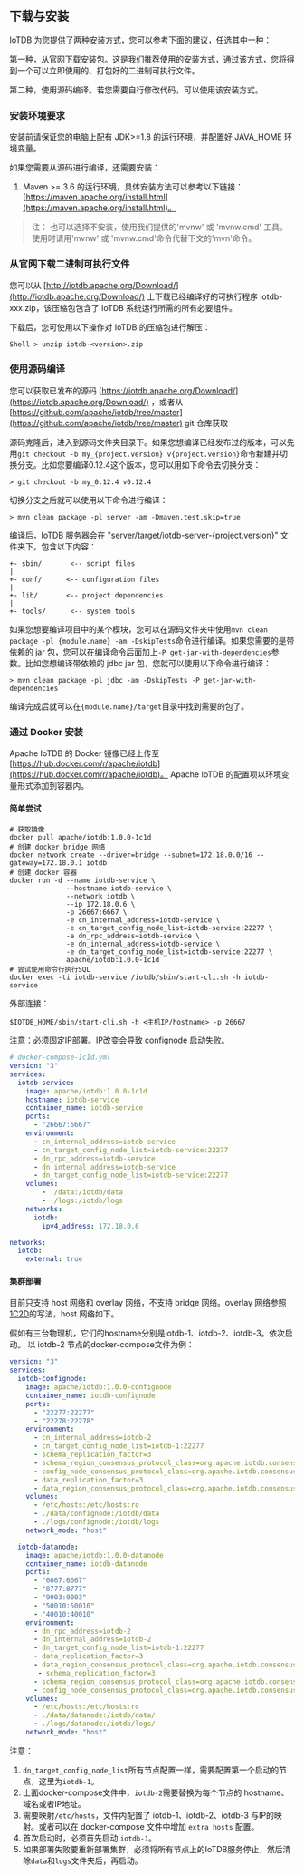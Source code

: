 <!--

    Licensed to the Apache Software Foundation (ASF) under one
    or more contributor license agreements.  See the NOTICE file
    distributed with this work for additional information
    regarding copyright ownership.  The ASF licenses this file
    to you under the Apache License, Version 2.0 (the
    "License"); you may not use this file except in compliance
    with the License.  You may obtain a copy of the License at
    
        http://www.apache.org/licenses/LICENSE-2.0
    
    Unless required by applicable law or agreed to in writing,
    software distributed under the License is distributed on an
    "AS IS" BASIS, WITHOUT WARRANTIES OR CONDITIONS OF ANY
    KIND, either express or implied.  See the License for the
    specific language governing permissions and limitations
    under the License.

-->

## 下载与安装

IoTDB 为您提供了两种安装方式，您可以参考下面的建议，任选其中一种：

第一种，从官网下载安装包。这是我们推荐使用的安装方式，通过该方式，您将得到一个可以立即使用的、打包好的二进制可执行文件。

第二种，使用源码编译。若您需要自行修改代码，可以使用该安装方式。

### 安装环境要求

安装前请保证您的电脑上配有 JDK>=1.8 的运行环境，并配置好 JAVA_HOME 环境变量。

如果您需要从源码进行编译，还需要安装：

1. Maven >= 3.6 的运行环境，具体安装方法可以参考以下链接：[https://maven.apache.org/install.html](https://maven.apache.org/install.html)。

> 注： 也可以选择不安装，使用我们提供的'mvnw' 或 'mvnw.cmd' 工具。使用时请用'mvnw' 或 'mvnw.cmd'命令代替下文的'mvn'命令。

### 从官网下载二进制可执行文件

您可以从 [http://iotdb.apache.org/Download/](http://iotdb.apache.org/Download/) 上下载已经编译好的可执行程序 iotdb-xxx.zip，该压缩包包含了 IoTDB 系统运行所需的所有必要组件。

下载后，您可使用以下操作对 IoTDB 的压缩包进行解压：

```
Shell > unzip iotdb-<version>.zip
```

### 使用源码编译

您可以获取已发布的源码 [https://iotdb.apache.org/Download/](https://iotdb.apache.org/Download/) ，或者从 [https://github.com/apache/iotdb/tree/master](https://github.com/apache/iotdb/tree/master) git 仓库获取

源码克隆后，进入到源码文件夹目录下。如果您想编译已经发布过的版本，可以先用`git checkout -b my_{project.version} v{project.version}`命令新建并切换分支。比如您要编译0.12.4这个版本，您可以用如下命令去切换分支：

```shell
> git checkout -b my_0.12.4 v0.12.4
```

切换分支之后就可以使用以下命令进行编译：

```
> mvn clean package -pl server -am -Dmaven.test.skip=true
```

编译后，IoTDB 服务器会在 "server/target/iotdb-server-{project.version}" 文件夹下，包含以下内容：

```
+- sbin/       <-- script files
|
+- conf/      <-- configuration files
|
+- lib/       <-- project dependencies
|
+- tools/      <-- system tools
```

如果您想要编译项目中的某个模块，您可以在源码文件夹中使用`mvn clean package -pl {module.name} -am -DskipTests`命令进行编译。如果您需要的是带依赖的 jar 包，您可以在编译命令后面加上`-P get-jar-with-dependencies`参数。比如您想编译带依赖的 jdbc jar 包，您就可以使用以下命令进行编译：  

```shell
> mvn clean package -pl jdbc -am -DskipTests -P get-jar-with-dependencies
```

编译完成后就可以在`{module.name}/target`目录中找到需要的包了。


### 通过 Docker 安装

Apache IoTDB 的 Docker 镜像已经上传至 [https://hub.docker.com/r/apache/iotdb](https://hub.docker.com/r/apache/iotdb)。
Apache IoTDB 的配置项以环境变量形式添加到容器内。

#### 简单尝试
```shell
# 获取镜像
docker pull apache/iotdb:1.0.0-1c1d
# 创建 docker bridge 网络
docker network create --driver=bridge --subnet=172.18.0.0/16 --gateway=172.18.0.1 iotdb
# 创建 docker 容器
docker run -d --name iotdb-service \
              --hostname iotdb-service \
              --network iotdb \
              --ip 172.18.0.6 \
              -p 26667:6667 \
              -e cn_internal_address=iotdb-service \
              -e cn_target_config_node_list=iotdb-service:22277 \
              -e dn_rpc_address=iotdb-service \
              -e dn_internal_address=iotdb-service \
              -e dn_target_config_node_list=iotdb-service:22277 \
              apache/iotdb:1.0.0-1c1d              
# 尝试使用命令行执行SQL
docker exec -ti iotdb-service /iotdb/sbin/start-cli.sh -h iotdb-service
```
外部连接：
```shell
$IOTDB_HOME/sbin/start-cli.sh -h <主机IP/hostname> -p 26667
```
注意：必须固定IP部署。IP改变会导致 confignode 启动失败。
```yaml
# docker-compose-1c1d.yml
version: "3"
services:
  iotdb-service:
    image: apache/iotdb:1.0.0-1c1d
    hostname: iotdb-service
    container_name: iotdb-service
    ports:
      - "26667:6667"
    environment:
      - cn_internal_address=iotdb-service
      - cn_target_config_node_list=iotdb-service:22277
      - dn_rpc_address=iotdb-service
      - dn_internal_address=iotdb-service
      - dn_target_config_node_list=iotdb-service:22277
    volumes:
        - ./data:/iotdb/data
        - ./logs:/iotdb/logs
    networks:
      iotdb:
        ipv4_address: 172.18.0.6

networks:
  iotdb:
    external: true
```
#### 集群部署
目前只支持 host 网络和 overlay 网络，不支持 bridge 网络。overlay 网络参照[1C2D](https://github.com/apache/iotdb/tree/master/docker/src/main/DockerCompose/docker-compose-cluster-1c2d.yml)的写法，host 网络如下。

假如有三台物理机，它们的hostname分别是iotdb-1、iotdb-2、iotdb-3。依次启动。
以 iotdb-2 节点的docker-compose文件为例：
```yaml
version: "3"
services:
  iotdb-confignode:
    image: apache/iotdb:1.0.0-confignode
    container_name: iotdb-confignode
    ports:
      - "22277:22277"
      - "22278:22278"
    environment:
      - cn_internal_address=iotdb-2
      - cn_target_config_node_list=iotdb-1:22277
      - schema_replication_factor=3
      - schema_region_consensus_protocol_class=org.apache.iotdb.consensus.ratis.RatisConsensus
      - config_node_consensus_protocol_class=org.apache.iotdb.consensus.ratis.RatisConsensus
      - data_replication_factor=3
      - data_region_consensus_protocol_class=org.apache.iotdb.consensus.iot.IoTConsensus
    volumes:
      - /etc/hosts:/etc/hosts:ro
      - ./data/confignode:/iotdb/data
      - ./logs/confignode:/iotdb/logs
    network_mode: "host"

  iotdb-datanode:
    image: apache/iotdb:1.0.0-datanode
    container_name: iotdb-datanode
    ports:
      - "6667:6667"
      - "8777:8777"
      - "9003:9003"
      - "50010:50010"
      - "40010:40010"
    environment:
      - dn_rpc_address=iotdb-2
      - dn_internal_address=iotdb-2
      - dn_target_config_node_list=iotdb-1:22277
      - data_replication_factor=3
      - data_region_consensus_protocol_class=org.apache.iotdb.consensus.iot.IoTConsensus
       - schema_replication_factor=3
      - schema_region_consensus_protocol_class=org.apache.iotdb.consensus.ratis.RatisConsensus
      - config_node_consensus_protocol_class=org.apache.iotdb.consensus.ratis.RatisConsensus
    volumes:
      - /etc/hosts:/etc/hosts:ro
      - ./data/datanode:/iotdb/data/
      - ./logs/datanode:/iotdb/logs/
    network_mode: "host"
```
注意：
1. `dn_target_config_node_list`所有节点配置一样，需要配置第一个启动的节点，这里为`iotdb-1`。
2. 上面docker-compose文件中，`iotdb-2`需要替换为每个节点的 hostname、域名或者IP地址。
3. 需要映射`/etc/hosts`，文件内配置了 iotdb-1、iotdb-2、iotdb-3 与IP的映射。或者可以在 docker-compose 文件中增加 `extra_hosts` 配置。
4. 首次启动时，必须首先启动 `iotdb-1`。
5. 如果部署失败要重新部署集群，必须将所有节点上的IoTDB服务停止，然后清除`data`和`logs`文件夹后，再启动。
